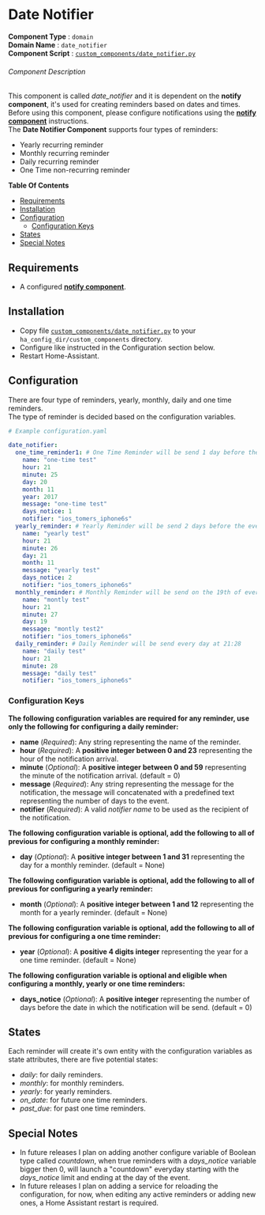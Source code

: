 # Date Notifier
**Component Type** : `domain`</br>
**Domain Name** : `date_notifier`</br>
**Component Script** : [`custom_components/date_notifier.py`](custom_components/date_notifier.py)</br>

###### Component Description
This component is called *date_notifier* and it is dependent on the **notify component**, it's used for creating reminders based on dates and times.</br>
Before using this component, please configure notifications using the [**notify component**](https://home-assistant.io/components/notify/) instructions.</br>
The **Date Notifier Component** supports four types of reminders:
- Yearly recurring reminder
- Monthly recurring reminder
- Daily recurring reminder
- One Time non-recurring reminder

**Table Of Contents**
- [Requirements](#requirements)
- [Installation](#installation)
- [Configuration](#configuration)
  - [Configuration Keys](#configuration-keys)
- [States](#states)
- [Special Notes](#special-notes)

## Requirements
- A configured [**notify component**](https://home-assistant.io/components/notify/).

## Installation
- Copy file [`custom_components/date_notifier.py`](custom_components/date_notifier.py) to your `ha_config_dir/custom_components` directory.
- Configure like instructed in the Configuration section below.
- Restart Home-Assistant.

## Configuration
There are four type of reminders, yearly, monthly, daily and one time reminders.</br>
The type of reminder is decided based on the configuration variables.</br>

```yaml
# Example configuration.yaml

date_notifier:
  one_time_reminder1: # One Time Reminder will be send 1 day before the event date, on date 2017-11-19 at 21:25
    name: "one-time test"
    hour: 21
    minute: 25
    day: 20
    month: 11
    year: 2017
    message: "one-time test"
    days_notice: 1
    notifier: "ios_tomers_iphone6s"
  yearly_reminder: # Yearly Reminder will be send 2 days before the event date every year, on November 19th at 21:26
    name: "yearly test"
    hour: 21
    minute: 26
    day: 21
    month: 11
    message: "yearly test"
    days_notice: 2
    notifier: "ios_tomers_iphone6s"
  monthly_reminder: # Monthly Reminder will be send on the 19th of every month at 21:27
    name: "montly test"
    hour: 21
    minute: 27
    day: 19
    message: "montly test2"
    notifier: "ios_tomers_iphone6s"
  daily_reminder: # Daily Reminder will be send every day at 21:28
    name: "daily test"
    hour: 21
    minute: 28
    message: "daily test"
    notifier: "ios_tomers_iphone6s"
```

### Configuration Keys
**The following configuration variables are required for any reminder, use only the following for configuring a daily reminder:**
- **name** (*Required*): Any string representing the name of the reminder.
- **hour** (*Required*): A **positive integer between 0 and 23** representing the hour of the notification arrival.
- **minute** (*Optional*): A **positive integer between 0 and 59** representing the minute of the notification arrival. (default = 0)
- **message** (*Required*): Any string representing the message for the notification, the message will concatenated with a predefined text representing the number of days to the event.
- **notifier** (*Required*): A valid *notifier name* to be used as the recipient of the notification.

**The following configuration variable is optional, add the following to all of previous for configuring a monthly reminder:**
- **day** (*Optional*): A **positive integer between 1 and 31** representing the day for a monthly reminder. (default = None)

**The following configuration variable is optional, add the following to all of previous for configuring a yearly reminder:**
- **month** (*Optional*): A **positive integer between 1 and 12** representing the month for a yearly reminder. (default = None)

**The following configuration variable is optional, add the following to all of previous for configuring a one time reminder:**
- **year** (*Optional*):  A **positive 4 digits integer** representing the year for a one time reminder. (default = None)

**The following configuration variable is optional and eligible when configuring a monthly, yearly or one time reminders:**
- **days_notice** (*Optional*): A **positive integer** representing the number of days before the date in which the notification will be send. (default = 0)

## States
Each reminder will create it's own entity with the configuration variables as state attributes, there are five potential states:
- *daily*: for daily reminders.
- *monthly*: for monthly reminders.
- *yearly*: for yearly reminders.
- *on_date*: for future one time reminders.
- *past_due*: for past one time reminders.

## Special Notes
- In future releases I plan on adding another configure variable of Boolean type called *countdown*, when true reminders with a *days_notice* variable bigger then 0, will launch a "countdown" everyday starting with the *days_notice* limit and ending at the day of the event.
- In future releases I plan on adding a service for reloading the configuration, for now, when editing any active reminders or adding new ones, a Home Assistant restart is required.
